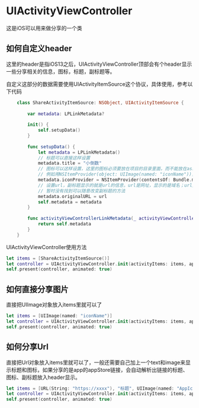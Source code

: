 # UIActivityViewController

这是iOS可以用来做分享的一个类

## 如何自定义header

这里的header是指iOS13之后，UIActivityViewController顶部会有个header显示一些分享相关的信息，图标，标题，副标题等。

自定义这部分的数据需要使用UIActivityItemSource这个协议，具体使用，参考以下代码

```swift
    class ShareActivityItemSource: NSObject, UIActivityItemSource {
    
        var metadata: LPLinkMetadata?
        
        init() {
            self.setupData()
        }
        
        func setupData() {
            let metadata = LPLinkMetadata()
            // 标题可以直接这样设置
            metadata.title = "小倒数"
            // 图标可以这样设置，这里的图标必须要放在项目的目录里面，而不能放在asset，而且必须要用url
            // 例如用NSItemProvider(object: UIImage(named: "iconName"))，这样用UIImage对象是无效的
            metadata.iconProvider = NSItemProvider(contentsOf: Bundle.main.url(forResource: "shareIcon", withExtension: "png"))
            // 设置url，副标题显示的就是url的信息，url是网址，显示的是域名；url是本地文件路径，显示的就是文件名
            // 暂时没有找到可以随意改变副标题的方法
            metadata.originalURL = url
            self.metadata = metadata
        }
        
        func activityViewControllerLinkMetadata(_ activityViewController: UIActivityViewController) -> LPLinkMetadata? {
            return self.metadata
        }
    }
```

UIActivityViewController使用方法

```swift
let items = [ShareActivityItemSource()]
let controller = UIActivityViewController.init(activityItems: items, applicationActivities: nil)
self.present(controller, animated: true)
```

## 如何直接分享图片

直接把UIImage对象放入items里就可以了

```swift
let items = [UIImage(named: "iconName")]
let controller = UIActivityViewController.init(activityItems: items, applicationActivities: nil)
self.present(controller, animated: true)
```

## 如何分享Url

直接把Url对象放入items里就可以了，一般还需要自己加上一个text和image来显示标题和图标，如果分享的是app的appStore链接，会自动解析出链接的标题、图标、副标题放入header显示。

```swift
let items = [URL(String: "https://xxxx"), "标题", UIImage(named: "AppIcon")]
let controller = UIActivityViewController.init(activityItems: items, applicationActivities: nil)
self.present(controller, animated: true)
```
